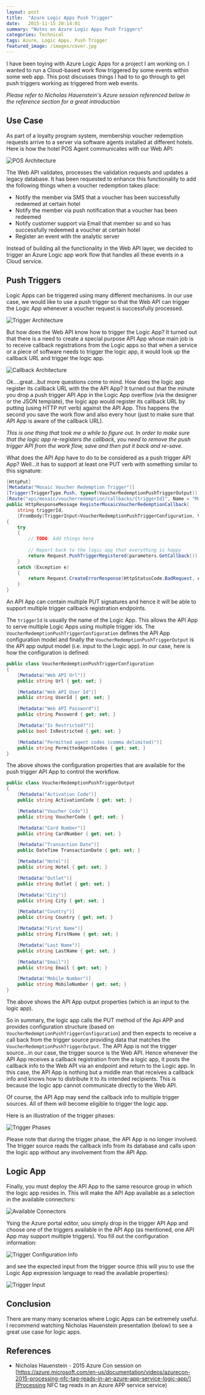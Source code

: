 ```yaml
---
layout: post
title:  "Azure Logic Apps Push Trigger"
date:   2015-11-15 20:14:01
summary: "Notes on Azure Logic Apps Push Triggers"
categories: Technical
tags: Azure, Logic Apps, Push Trigger
featured_image: /images/cover.jpg
---
```


I have been toying with Azure Logic Apps for a project I am working on. I wanted to run a Cloud-based work flow triggered by some events within some web app. This post discusses things I had to to go through to get push triggers working as triggered from web events.

_Please refer to Nicholas Hauenstein's Azure session referenced below in the reference section for a great introduction_

## Use Case

As part of a loyalty program system, membership voucher redemption requests arrive to a server via software agents installed at different hotels. Here is how the hotel POS Agent communicates with our Web API:

![POS Architecture](http://i.imgur.com/xquyGYG.png)

The Web API validates, processes the validation requests and updates a legacy database. It has been requested to enhance this functionality to add the following things when a voucher redemption takes place:

* Notify the member via SMS that a voucher has been successfully redeemed at certain hotel  
* Notify the member via push notification that a voucher has been redeemed
* Notify customer support via Email that member so and so has successfully redeemed a voucher at certain hotel  
* Register an event with the analytic server

Instead of building all the functionality in the Web API layer, we decided to trigger an Azure Logic app work flow that handles all these events in a Cloud service.
 
## Push Triggers

Logic Apps can be triggered using many different mechanisms. In our use case, we would like to use a push trigger so that the Web API can trigger the Logic App whenever a voucher request is successfully processed.

![Trigger Architecture](http://i.imgur.com/VzqsehB.png)

But how does the Web API know how to trigger the Logic App? It turned out that there is a need to create a special purpose API App whose main job is to receive callback registrations from the Logic apps so that when a service or a piece of software needs to trigger the logic app, it would look up the callback URL and trigger the logic app. 

![Callback Architecture](http://i.imgur.com/bu9XEze.png)

Ok....great...but more questions come to mind. How does the logic app register its callback URL with the the API App? It turned out that the minute you drop a push trigger API App in the Logic App overflow (via the designer or the JSON template), the logic app would register its callback URL by putting (using HTTP `PUT` verb) against the API App. This happens the second you save the work flow and also every hour (just to make sure that API App is aware of the callback URL).

_This is one thing that took me a while to figure out. In order to make sure that the logic app re-registers the callback, you need to remove the push trigger API from the work flow, save and then put it back and re-save._

What does the API App have to do to be considered as a push trigger API App? Well...it has to support at least one PUT verb with something similar to this signature:

```csharp
[HttpPut]
[Metadata("Mosaic Voucher Redemption Trigger")]
[Trigger(TriggerType.Push, typeof(VoucherRedemptionPushTriggerOutput))]
[Route("api/mosaic/voucherredemption/callbacks/{triggerId}", Name = "MosaicVoucherRedemptionTriggerCallback")]
public HttpResponseMessage RegisterMosaicVoucherRedemptionCallback(
    string triggerId,
    [FromBody]TriggerInput<VoucherRedemptionPushTriggerConfiguration, VoucherRedemptionPushTriggerOutput> parameters)
{
    try
    {
        // TODO: Add things here
        
        // Report back to the logic app that everything is happy
        return Request.PushTriggerRegistered(parameters.GetCallback());
    }
    catch (Exception e)
    {
        return Request.CreateErrorResponse(HttpStatusCode.BadRequest, e.Message);
    }
}
```

An API App can contain multiple PUT signatures and hence it will be able to support multiple trigger callback registration endpoints.
  
The `triggerId` is usually the name of the Logic App. This allows the API App to serve multiple Logic Apps using multiple trigger ids. The `VoucherRedemptionPushTriggerConfiguration` defines the API App configuration model and finally the `VoucherRedemptionPushTriggerOutput` is the API app output model (i.e. input to the Logic app). In our case, here is how the configuration is defined:

```csharp
public class VoucherRedemptionPushTriggerConfiguration
{
    [Metadata("Web API Url")]
    public string Url { get; set; }

    [Metadata("Web API User Id")]
    public string UserId { get; set; }

    [Metadata("Web API Password")]
    public string Password { get; set; }

    [Metadata("Is Restricted?")]
    public bool IsRestricted { get; set; }

    [Metadata("Permitted agent codes (comma delimited)")]
    public string PermittedAgentCodes { get; set; }
}
```    
The above shows the configuration properties that are available for the push trigger API App to control the workflow.

```csharp
public class VoucherRedemptionPushTriggerOutput
{
    [Metadata("Activation Code")]
    public string ActivationCode { get; set; }

    [Metadata("Voucher Code")]
    public string VoucherCode { get; set; }

    [Metadata("Card Number")]
    public string CardNumber { get; set; }

    [Metadata("Transaction Date")]
    public DateTime TransactionDate { get; set; }

    [Metadata("Hotel")]
    public string Hotel { get; set; }

    [Metadata("Outlet")]
    public string Outlet { get; set; }

    [Metadata("City")]
    public string City { get; set; }

    [Metadata("Country")]
    public string Country { get; set; }

    [Metadata("First Name")]
    public string FirstName { get; set; }

    [Metadata("Last Name")]
    public string LastName { get; set; }

    [Metadata("Email")]
    public string Email { get; set; }

    [Metadata("Mobile Number")]
    public string MobileNumber { get; set; }
}
```   
The above shows the API App output properties (which is an input to the logic app).

So in summary, the logic app calls the PUT method of the Api APP and provides configuration structure (based on `VoucherRedemptionPushTriggerConfiguration`) and then expects to receive a call back from the trigger source providing data that matches the `VoucherRedemptionPushTriggerOutput`. The API App is not the trigger source...in our case, the trigger source is the Web API. Hence whenever the API App receives a callback registration from the a logic app, it posts the callback info to the Web API via an endpoint and return to the Logic app. In this case, the API App is nothing but a middle man that receives a callback info and knows how to distribute it to its intended recipients. This is because the logic app cannot communicate directly to the Web API. 

Of course, the API App may send the callback info to multiple trigger sources. All of them will become eligible to trigger the logic app.

Here is an illustration of the trigger phases:

![Trigger Phases](http://i.imgur.com/TM0MHgZ.png) 

Please note that during the trigger phase, the API App is no longer involved. The trigger source reads the callback info from its database and calls upon the logic app  without any involvement from the API App.

## Logic App
 
Finally, you must deploy the API App to the same resource group in which the logic app resides in. This will make the API App available as a selection in the available connectors:

![Available Connectors](http://i.imgur.com/ufzzZQN.png)

Ysing the Azure portal editor, uou simply drop in the trigger API App and choose one of the triggers available in the API App (as mentioned, one API App may support multiple triggers). You fill out the configuration information:

![Trigger Configuration Info](http://i.imgur.com/vP76X5O.png)

and see the expected input from the trigger source (this will you to use the Logic App expression language to read the available properties):

![Trigger Input](http://i.imgur.com/5ACczU2.png)  

## Conclusion

There are many many scenarios where Logic Apps can be extremely useful. I recommend watching Nicholas Hauenstein presentation (below) to see a great use case for logic apps.

## References

* Nicholas Hauenstein - 2015 Azure Con session on [https://azure.microsoft.com/en-us/documentation/videos/azurecon-2015-processing-nfc-tag-reads-in-an-azure-app-service-logic-app/](Processing NFC tag reads in an Azure APP service service)

